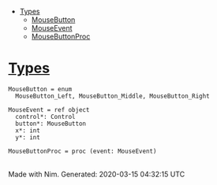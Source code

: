 -   [Types](#7)
    -   [MouseButton](#MouseButton "MouseButton = enum
          MouseButton_Left, MouseButton_Middle, MouseButton_Right")
    -   [MouseEvent](#MouseEvent "MouseEvent = ref object
          control*: Control
          button*: MouseButton
          x*: int
          y*: int")
    -   [MouseButtonProc](#MouseButtonProc "MouseButtonProc = proc (event: MouseEvent)")

[Types](#7)
===========

    MouseButton = enum
      MouseButton_Left, MouseButton_Middle, MouseButton_Right

    MouseEvent = ref object
      control*: Control
      button*: MouseButton
      x*: int
      y*: int

    MouseButtonProc = proc (event: MouseEvent)

\
 Made with Nim. Generated: 2020-03-15 04:32:15 UTC
